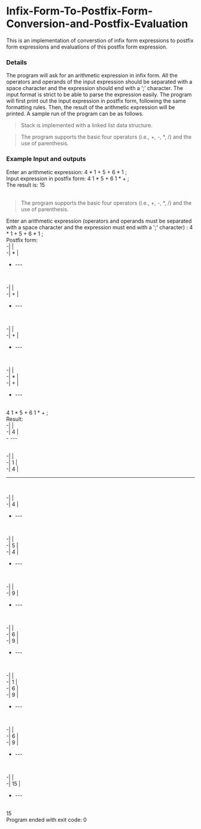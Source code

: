 # Infix-Form-To-Postfix-Form-Conversion-and-Postfix-Evaluation

This is an implementation of converstion of infix form expressions to postfix form expressions and evaluations of this postfix form expression. <br />

### Details <br />

The program will ask for an arithmetic expression in infix form. All the operators and operands of the input expression should be separated with a space character and the expression should end with a ‘;’ character. The input format is strict to be able to parse the expression easily. The program will first print out the input expression in postfix form, following the same formatting rules. Then, the result of the arithmetic expression will be printed. A sample run of the program can be as follows.<br />

> Stack is implemented with a linked list data structure. <br />

> The program supports the basic four operators (i.e., +, -, *, /) and the use of parenthesis.  <br />


### Example Input and outputs <br />

Enter an arithmetic expression: 4 * 1 + 5 + 6 * 1 ;  <br />
Input expression in postfix form: 4 1 * 5 + 6 1 * + ; <br /> 
The result is: 15 <br /> <br />
> The program supports the basic four operators (i.e., +, -, *, /) and the use of parenthesis.  <br />


Enter an arithmetic expression (operators and operands must be separated with a space character and the expression must end with a ';' character)
: 4 * 1 + 5 + 6 * 1 ; <br />
Postfix form:  <br />
-|   | <br />
-| * |  <br />
- ---  <br />
 <br />

-|   | <br />
-| + |  <br />
- ---  <br />
 <br />

-|   | <br />
-| + |  <br />
- ---  <br />
 <br />

-|   | <br />
-| * |  <br />
-| + |  <br />
- ---  <br />
 <br />
4 1 * 5 + 6 1 * + ; <br />
Result:  <br />
-|   | <br />
-| 4 |  <br />
- ---  <br />
 <br />

-|   | <br />
-| 1 |  <br />
-| 4 |  <br />
- --- 
 <br />

-|   | <br />
-| 4 |  <br />
- ---  <br />
 <br />

-|   | <br />
-| 5 |  <br />
-| 4 |  <br />
- ---  <br />
 <br />

-|   | <br />
-| 9 |  <br />
- ---  <br />
 <br />

-|   | <br />
-| 6 |  <br />
-| 9 |  <br />
- ---  <br />
 <br />

-|   | <br />
-| 1 |  <br />
-| 6 |  <br />
-| 9 |  <br />
- ---  <br />
 <br />

-|   | <br />
-| 6 |  <br />
-| 9 |  <br />
- ---  <br />
 <br />

-|   | <br />
-| 15 |  <br />
- ---  <br />
 <br />
15 <br />
Program ended with exit code: 0 <br />


